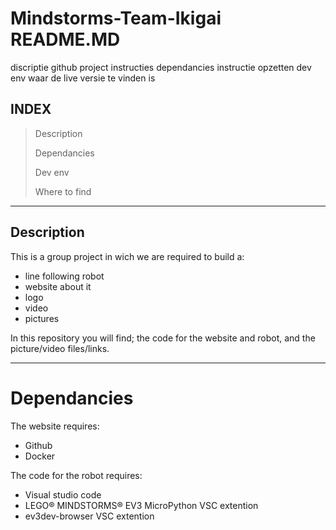 # Mindstorms-Team-Ikigai README.MD
discriptie github project
instructies dependancies
instructie opzetten dev env
waar de live versie te vinden is

## INDEX
> Description
>
> Dependancies
>
> Dev env
>
> Where to find
>
---

## Description
This is a group project in wich we are required to build a:
* line following robot
* website about it
* logo
* video
* pictures
  
In this repository you will find; the code for the website and robot, and the picture/video files/links.

---
# Dependancies
The website requires:
* Github
* Docker
  
The code for the robot requires:
* Visual studio code
* LEGO® MINDSTORMS® EV3 MicroPython VSC extention
* ev3dev-browser VSC extention